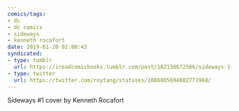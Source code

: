 ```yaml
---
comics/tags:
- dc
- dc comics
- sideways
- kenneth rocafort
date: 2019-01-20 02:00:43
syndicated:
- type: tumblr
  url: https://ireadcomicbooks.tumblr.com/post/182150672586/sideways-1-cover-by-kenneth-rocafort
- type: twitter
  url: https://twitter.com/roytang/statuses/1086805694802771968/
---
```


<p>Sideways #1 cover by Kenneth Rocafort<br/></p>